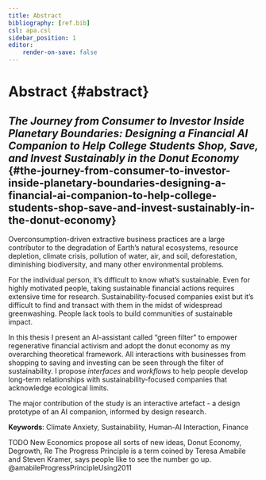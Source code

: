 ```yaml
---
title: Abstract
bibliography: [ref.bib]
csl: apa.csl
sidebar_position: 1
editor:
    render-on-save: false
---
```


# Abstract {#abstract}

## *The Journey from Consumer to Investor Inside Planetary Boundaries: Designing a Financial AI Companion to Help College Students Shop, Save, and Invest Sustainably in the Donut Economy* {#the-journey-from-consumer-to-investor-inside-planetary-boundaries-designing-a-financial-ai-companion-to-help-college-students-shop-save-and-invest-sustainably-in-the-donut-economy}

Overconsumption-driven extractive business practices are a large
contributor to the degradation of Earth’s natural ecosystems, resource
depletion, climate crisis, pollution of water, air, and soil,
deforestation, diminishing biodiversity, and many other environmental
problems.

For the individual person, it’s difficult to know what’s sustainable.
Even for highly motivated people, taking sustainable financial actions
requires extensive time for research. Sustainability-focused companies
exist but it’s difficult to find and transact with them in the midst of
widespread greenwashing. People lack tools to build communities of
sustainable impact.

In this thesis I present an AI-assistant called “green filter” to
empower regenerative financial activism and adopt the donut economy as
my overarching theoretical framework. All interactions with businesses
from shopping to saving and investing can be seen through the filter of
sustainability. I propose *interfaces* and *workflows* to help people
develop long-term relationships with sustainability-focused companies
that acknowledge ecological limits.

The major contribution of the study is an interactive artefact - a
design prototype of an AI companion, informed by design research.

**Keywords**: Climate Anxiety, Sustainability, Human-AI Interaction,
Finance

TODO New Economics propose all sorts of new ideas, Donut Economy,
Degrowth, Re The Progress Principle is a term coined by Teresa Amabile
and Steven Kramer, says people like to see the number go up.
@amabileProgressPrincipleUsing2011


